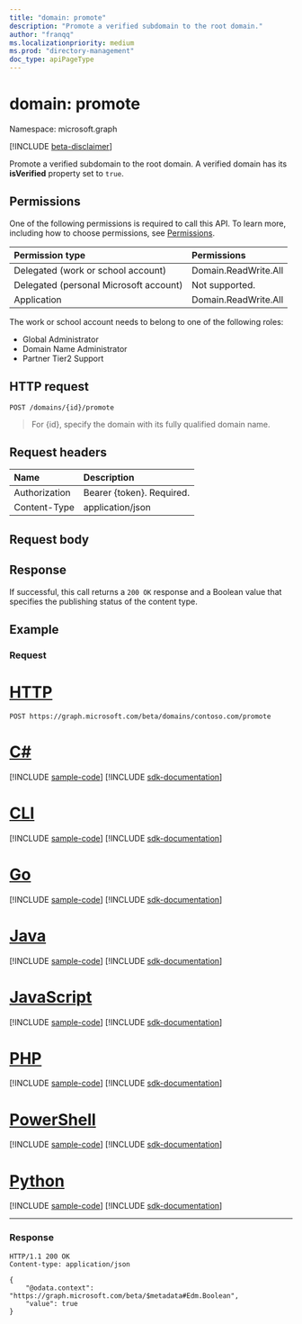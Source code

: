```yaml
---
title: "domain: promote"
description: "Promote a verified subdomain to the root domain."
author: "franqq"
ms.localizationpriority: medium
ms.prod: "directory-management"
doc_type: apiPageType
---
```


# domain: promote

Namespace: microsoft.graph

[!INCLUDE [beta-disclaimer](../../includes/beta-disclaimer.md)]

Promote a verified subdomain to the root domain. A verified domain has its **isVerified** property set to `true`.

## Permissions

One of the following permissions is required to call this API. To learn more, including how to choose permissions, see [Permissions](/graph/permissions-reference).

|Permission type      | Permissions  |
|:--------------------|:-------------|
|Delegated (work or school account) | Domain.ReadWrite.All |
|Delegated (personal Microsoft account) | Not supported. |
|Application | Domain.ReadWrite.All |

The work or school account needs to belong to one of the following roles:

* Global Administrator
* Domain Name Administrator
* Partner Tier2 Support

## HTTP request

<!-- { "blockType": "ignored" } -->
```http
POST /domains/{id}/promote
```

> For {id}, specify the domain with its fully qualified domain name.

## Request headers

| Name       | Description|
|:---------------|:----------|
| Authorization  | Bearer {token}. Required.|
| Content-Type  | application/json |

## Request body

## Response

If successful, this call returns a `200 OK` response and a Boolean value that specifies the publishing status of the content type.

## Example

### Request


# [HTTP](#tab/http)
<!-- {
  "blockType": "request",
  "name": "domain_promote",
  "sampleKeys": ["contoso.com"]
}-->
```http
POST https://graph.microsoft.com/beta/domains/contoso.com/promote
```

# [C#](#tab/csharp)
[!INCLUDE [sample-code](../includes/snippets/csharp/domain-promote-csharp-snippets.md)]
[!INCLUDE [sdk-documentation](../includes/snippets/snippets-sdk-documentation-link.md)]

# [CLI](#tab/cli)
[!INCLUDE [sample-code](../includes/snippets/cli/domain-promote-cli-snippets.md)]
[!INCLUDE [sdk-documentation](../includes/snippets/snippets-sdk-documentation-link.md)]

# [Go](#tab/go)
[!INCLUDE [sample-code](../includes/snippets/go/domain-promote-go-snippets.md)]
[!INCLUDE [sdk-documentation](../includes/snippets/snippets-sdk-documentation-link.md)]

# [Java](#tab/java)
[!INCLUDE [sample-code](../includes/snippets/java/domain-promote-java-snippets.md)]
[!INCLUDE [sdk-documentation](../includes/snippets/snippets-sdk-documentation-link.md)]

# [JavaScript](#tab/javascript)
[!INCLUDE [sample-code](../includes/snippets/javascript/domain-promote-javascript-snippets.md)]
[!INCLUDE [sdk-documentation](../includes/snippets/snippets-sdk-documentation-link.md)]

# [PHP](#tab/php)
[!INCLUDE [sample-code](../includes/snippets/php/domain-promote-php-snippets.md)]
[!INCLUDE [sdk-documentation](../includes/snippets/snippets-sdk-documentation-link.md)]

# [PowerShell](#tab/powershell)
[!INCLUDE [sample-code](../includes/snippets/powershell/domain-promote-powershell-snippets.md)]
[!INCLUDE [sdk-documentation](../includes/snippets/snippets-sdk-documentation-link.md)]

# [Python](#tab/python)
[!INCLUDE [sample-code](../includes/snippets/python/domain-promote-python-snippets.md)]
[!INCLUDE [sdk-documentation](../includes/snippets/snippets-sdk-documentation-link.md)]

---

### Response

<!-- {
  "blockType": "response",
  "truncated": true,
  "@odata.type": "string"
}
-->

```http
HTTP/1.1 200 OK
Content-type: application/json

{
    "@odata.context": "https://graph.microsoft.com/beta/$metadata#Edm.Boolean",
    "value": true
}
```
